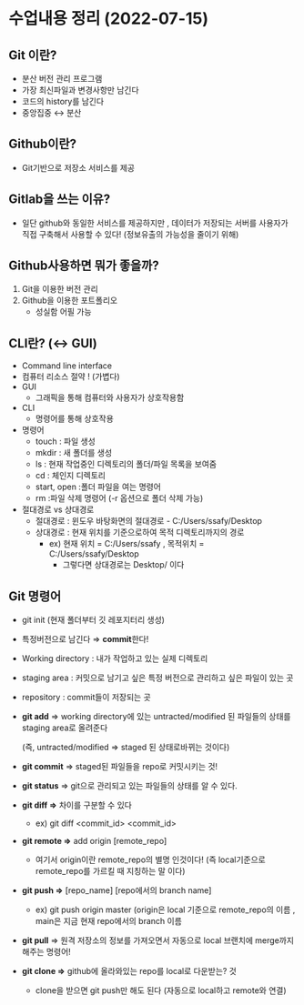# 수업내용 정리 (2022-07-15)

## Git 이란?

- 분산 버전 관리 프로그램
- 가장 최신파일과 변경사항만 남긴다
- 코드의 history를 남긴다
- 중앙집중 ↔ 분산

## Github이란?

- Git기반으로 저장소 서비스를 제공

## Gitlab을 쓰는 이유?

- 일단 github와 동일한 서비스를 제공하지만 , 데이터가 저장되는 서버를 사용자가 직접 구축해서 사용할 수 있다! (정보유출의 가능성을 줄이기 위해)

## Github사용하면 뭐가 좋을까?

1. Git을 이용한 버전 관리
2. Github을 이용한 포트폴리오
    - 성실함 어필 가능

## CLI란? (↔ GUI)

- Command line interface
- 컴퓨터 리소스 절약 ! (가볍다)
- GUI
    - 그래픽을 통해 컴퓨터와 사용자가 상호작용함
- CLI
    - 명령어를 통해 상호작용
- 명령어
    - touch : 파일 생성
    - mkdir : 새 폴더를 생성
    - ls : 현재 작업중인 디렉토리의 폴더/파일 목록을 보여줌
    - cd : 체인지 디렉토리
    - start, open :폴더 파일을 여는 명령어
    - rm :파일 삭제 명령어 (-r 옵션으로 폴더 삭제 가능)
- 절대경로 vs 상대경로
    - 절대경로 : 윈도우 바탕화면의 절대경로 - C:/Users/ssafy/Desktop
    - 상대경로 : 현재 위치를 기준으로하여 목적 디렉토리까지의 경로
        - ex) 현재 위치 = C:/Users/ssafy , 목적위치 = C:/Users/ssafy/Desktop
            - 그렇다면 상대경로는  Desktop/ 이다
            

## Git 명령어

- git init (현재 폴더부터 깃 레포지터리 생성)
- 특정버전으로 남긴다 ⇒ **commit**한다!

- Working directory : 내가 작업하고 있는 실제 디렉토리
- staging area : 커밋으로 남기고 싶은 특정 버전으로 관리하고 싶은 파일이 있는 곳
- repository : commit들이 저장되는 곳

- **git add** ⇒ working directory에 있는 untracted/modified 된 파일들의 상태를 staging area로 올려준다
    
    (즉, untracted/modified ⇒ staged 된 상태로바뀌는 것이다)
    
- **git commit** ⇒ staged된 파일들을 repo로 커밋시키는 것!
- **git status** ⇒ git으로 관리되고 있는 파일들의 상태를 알 수 있다.
- **git diff ⇒** 차이를 구분할 수 있다
    - ex) git diff <commit_id> <commit_id>
- **git remote ⇒** add origin [remote_repo]
    - 여기서 origin이란 remote_repo의 별명 인것이다! (즉 local기준으로 remote_repo를 가르킬 때 지칭하는 말 이다)
- **git push ⇒** [repo_name] [repo에서의 branch name]
    - ex) git push origin master (origin은 local 기준으로 remote_repo의 이름 , main은 지금 현재 repo에서의 branch 이름
- **git pull**  ⇒ 원격 저장소의 정보를 가져오면서 자동으로 local 브랜치에 merge까지 해주는 명령어! 
- **git clone ⇒** github에 올라와있는 repo를 local로 다운받는? 것
    - clone을 받으면 git push만 해도 된다 (자동으로 local하고 remote와 연결)